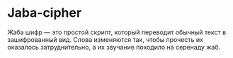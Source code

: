 # Jaba-cipher
Жаба шифр — это простой скрипт, который переводит обычный текст в зашифрованный вид. Слова изменяются так, чтобы прочесть их оказалось затруднительно, а их звучание походило на серенаду жаб.
